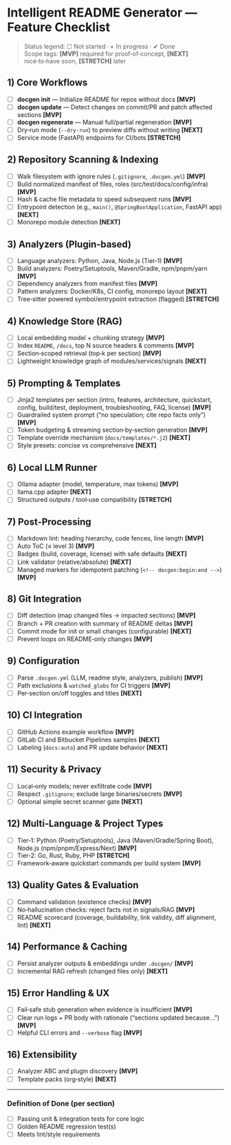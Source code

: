 # Intelligent README Generator — Feature Checklist

> Status legend: ☐ Not started · ◐ In progress · ✔ Done  
> Scope tags: **[MVP]** required for proof‑of‑concept, **[NEXT]** nice‑to‑have soon, **[STRETCH]** later

## 1) Core Workflows
- [ ] **docgen init** — Initialize README for repos without docs **[MVP]**
- [ ] **docgen update** — Detect changes on commit/PR and patch affected sections **[MVP]**
- [ ] **docgen regenerate** — Manual full/partial regeneration **[MVP]**
- [ ] Dry‑run mode (`--dry-run`) to preview diffs without writing **[NEXT]**
- [ ] Service mode (FastAPI) endpoints for CI/bots **[STRETCH]**

## 2) Repository Scanning & Indexing
- [ ] Walk filesystem with ignore rules (`.gitignore`, `.docgen.yml`) **[MVP]**
- [ ] Build normalized manifest of files, roles (src/test/docs/config/infra) **[MVP]**
- [ ] Hash & cache file metadata to speed subsequent runs **[MVP]**
- [ ] Entrypoint detection (e.g., `main()`, `@SpringBootApplication`, FastAPI app) **[NEXT]**
- [ ] Monorepo module detection **[NEXT]**

## 3) Analyzers (Plugin‑based)
- [ ] Language analyzers: Python, Java, Node.js (Tier‑1) **[MVP]**
- [ ] Build analyzers: Poetry/Setuptools, Maven/Gradle, npm/pnpm/yarn **[MVP]**
- [ ] Dependency analyzers from manifest files **[MVP]**
- [ ] Pattern analyzers: Docker/K8s, CI config, monorepo layout **[NEXT]**
- [ ] Tree‑sitter powered symbol/entrypoint extraction (flagged) **[STRETCH]**

## 4) Knowledge Store (RAG)
- [ ] Local embedding model + chunking strategy **[MVP]**
- [ ] Index `README`, `/docs`, top N source headers & comments **[MVP]**
- [ ] Section‑scoped retrieval (top‑k per section) **[MVP]**
- [ ] Lightweight knowledge graph of modules/services/signals **[NEXT]**

## 5) Prompting & Templates
- [ ] Jinja2 templates per section (intro, features, architecture, quickstart, config, build/test, deployment, troubleshooting, FAQ, license) **[MVP]**
- [ ] Guardrailed system prompt (“no speculation; cite repo facts only”) **[MVP]**
- [ ] Token budgeting & streaming section‑by‑section generation **[MVP]**
- [ ] Template override mechanism (`docs/templates/*.j2`) **[NEXT]**
- [ ] Style presets: concise vs comprehensive **[NEXT]**

## 6) Local LLM Runner
- [ ] Ollama adapter (model, temperature, max tokens) **[MVP]**
- [ ] llama.cpp adapter **[NEXT]**
- [ ] Structured outputs / tool‑use compatibility **[STRETCH]**

## 7) Post‑Processing
- [ ] Markdown lint: heading hierarchy, code fences, line length **[MVP]**
- [ ] Auto ToC (≤ level 3) **[MVP]**
- [ ] Badges (build, coverage, license) with safe defaults **[NEXT]**
- [ ] Link validator (relative/absolute) **[NEXT]**
- [ ] Managed markers for idempotent patching (`<!-- docgen:begin:end -->`) **[MVP]**

## 8) Git Integration
- [ ] Diff detection (map changed files → impacted sections) **[MVP]**
- [ ] Branch + PR creation with summary of README deltas **[MVP]**
- [ ] Commit mode for init or small changes (configurable) **[NEXT]**
- [ ] Prevent loops on README‑only changes **[MVP]**

## 9) Configuration
- [ ] Parse `.docgen.yml` (LLM, readme style, analyzers, publish) **[MVP]**
- [ ] Path exclusions & `watched_globs` for CI triggers **[MVP]**
- [ ] Per‑section on/off toggles and titles **[NEXT]**

## 10) CI Integration
- [ ] GitHub Actions example workflow **[MVP]**
- [ ] GitLab CI and Bitbucket Pipelines samples **[NEXT]**
- [ ] Labeling (`docs:auto`) and PR update behavior **[NEXT]**

## 11) Security & Privacy
- [ ] Local‑only models; never exfiltrate code **[MVP]**
- [ ] Respect `.gitignore`; exclude large binaries/secrets **[MVP]**
- [ ] Optional simple secret scanner gate **[NEXT]**

## 12) Multi‑Language & Project Types
- [ ] Tier‑1: Python (Poetry/Setuptools), Java (Maven/Gradle/Spring Boot), Node.js (npm/pnpm/Express/Next) **[MVP]**
- [ ] Tier‑2: Go, Rust, Ruby, PHP **[STRETCH]**
- [ ] Framework‑aware quickstart commands per build system **[MVP]**

## 13) Quality Gates & Evaluation
- [ ] Command validation (existence checks) **[MVP]**
- [ ] No‑hallucination checks: reject facts not in signals/RAG **[MVP]**
- [ ] README scorecard (coverage, buildability, link validity, diff alignment, lint) **[NEXT]**

## 14) Performance & Caching
- [ ] Persist analyzer outputs & embeddings under `.docgen/` **[MVP]**
- [ ] Incremental RAG refresh (changed files only) **[NEXT]**

## 15) Error Handling & UX
- [ ] Fail‑safe stub generation when evidence is insufficient **[MVP]**
- [ ] Clear run logs + PR body with rationale (“sections updated because…”) **[MVP]**
- [ ] Helpful CLI errors and `--verbose` flag **[MVP]**

## 16) Extensibility
- [ ] Analyzer ABC and plugin discovery **[MVP]**
- [ ] Template packs (org‑style) **[NEXT]**

---

### Definition of Done (per section)
- [ ] Passing unit & integration tests for core logic
- [ ] Golden README regression test(s)
- [ ] Meets lint/style requirements
